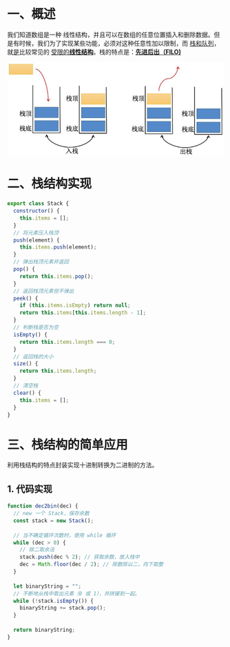 # 一、概述

我们知道数组是一种 线性结构，并且可以在数组的任意位置插入和删除数据。但是有时候，我们为了实现某些功能，必须对这种任意性加以限制，而 <u>栈和队列</u>，就<u>是</u>比较常见的 <u>受限的**线性结构**</u>。栈的特点是：**<u>先进后出（FILO)</u>**



![](./IMGS/stack.png)

# 二、栈结构实现

```js
export class Stack {
  constructor() {
    this.items = [];
  }
  // 将元素压入栈顶
  push(element) {
    this.items.push(element);
  }
  // 弹出栈顶元素并返回
  pop() {
    return this.items.pop();
  }
  // 返回栈顶元素但不弹出
  peek() {
    if (this.items.isEmpty) return null;
    return this.items[this.items.length - 1];
  }
  // 判断栈是否为空
  isEmpty() {
    return this.items.length === 0;
  }
  // 返回栈的大小
  size() {
    return this.items.length;
  }
  // 清空栈
  clear() {
    this.items = [];
  }
}
```

# 三、栈结构的简单应用

利用栈结构的特点封装实现十进制转换为二进制的方法。

## 1. 代码实现

```js
function dec2bin(dec) {
  // new 一个 Stack，保存余数
  const stack = new Stack();

  // 当不确定循环次数时，使用 while 循环
  while (dec > 0) {
    // 除二取余法
    stack.push(dec % 2); // 获取余数，放入栈中
    dec = Math.floor(dec / 2); // 除数除以二，向下取整
  }

  let binaryString = "";
  // 不断地从栈中取出元素（0 或 1），并拼接到一起。
  while (!stack.isEmpty()) {
    binaryString += stack.pop();
  }

  return binaryString;
}
```

